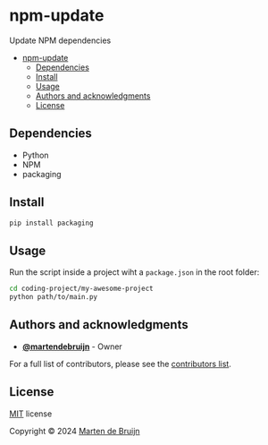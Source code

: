 # npm-update

Update NPM dependencies

- [npm-update](#npm-update)
  - [Dependencies](#dependencies)
  - [Install](#install)
  - [Usage](#usage)
  - [Authors and acknowledgments](#authors-and-acknowledgments)
  - [License](#license)

## Dependencies

- Python
- NPM
- packaging

## Install

```sh
pip install packaging
```

## Usage

Run the script inside a project wiht a `package.json` in the root folder:

```sh
cd coding-project/my-awesome-project
python path/to/main.py
```

## Authors and acknowledgments

- **[@martendebruijn](https://github.com/martendebruijn)** - Owner

For a full list of contributors, please see the [contributors list](https://github.com/martendebruijn/types/graphs/contributors).

## License

[MIT](./LICENSE) license

Copyright © 2024 [Marten de Bruijn](https://github.com/martendebruijn)
